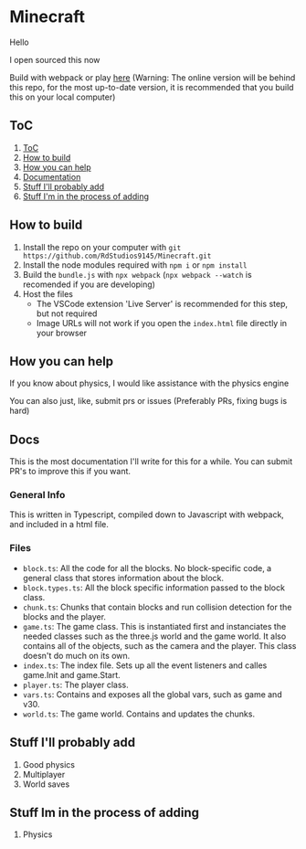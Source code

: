 # Minecraft

Hello

I open sourced this now

Build with webpack or play [here](https://minecraft.rdstudios.repl.co) (Warning: The online version will be behind this repo, for the most up-to-date version, it is recommended that you build this on your local computer)

## ToC

1. [ToC](#toc)
1. [How to build](#how-to-build)
1. [How you can help](#how-you-can-help)
1. [Documentation](#docs)
1. [Stuff I'll probably add](#stuff-ill-probably-add)
1. [Stuff I'm in the process of adding](#stuff-im-in-the-process-of-adding)

## How to build

1. Install the repo on your computer with `git https://github.com/RdStudios9145/Minecraft.git`
2. Install the node modules required with `npm i` or `npm install`
3. Build the `bundle.js` with `npx webpack` (`npx webpack --watch` is recomended if you are developing)
4. Host the files
	- The VSCode extension 'Live Server' is recommended for this step, but not required
	- Image URLs will not work if you open the `index.html` file directly in your browser

## How you can help

If you know about physics, I would like assistance with the physics engine

You can also just, like, submit prs or issues (Preferably PRs, fixing bugs is hard)

## Docs

This is the most documentation I'll write for this for a while. You can submit PR's to improve this if you want.

### General Info

This is written in Typescript, compiled down to Javascript with webpack, and included in a html file.

### Files

 - `block.ts`: All the code for all the blocks. No block-specific code, a general class that stores information about the block.
 - `block.types.ts`: All the block specific information passed to the block class.
 - `chunk.ts`: Chunks that contain blocks and run collision detection for the blocks and the player.
 - `game.ts`: The game class. This is instantiated first and instanciates the needed classes such as the three.js world and the game world. It also contains all of the objects, such as the camera and the player. This class doesn't do much on its own.
 - `index.ts`: The index file. Sets up all the event listeners and calles game.Init and game.Start.
 - `player.ts`: The player class.
 - `vars.ts`: Contains and exposes all the global vars, such as game and v30.
 - `world.ts`: The game world. Contains and updates the chunks.

## Stuff I'll probably add

1. Good physics
1. Multiplayer
1. World saves

## Stuff Im in the process of adding

1. Physics